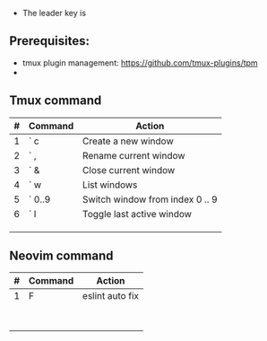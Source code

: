 - The leader key is <space>

## Prerequisites:

- tmux plugin management: https://github.com/tmux-plugins/tpm
-

## Tmux command

| #   | Command | Action                          |
| --- | ------- | ------------------------------- |
| 1   | ` c     | Create a new window             |
| 2   | ` ,     | Rename current window           |
| 3   | ` &     | Close current window            |
| 4   | ` w     | List windows                    |
| 5   | ` 0..9  | Switch window from index 0 .. 9 |
| 6   | ` l     | Toggle last active window       |
|     |         |                                 |
|     |         |                                 |
|     |         |                                 |

## Neovim command

| #   | Command    | Action          |
| --- | ---------- | --------------- |
| 1   | <leader> F | eslint auto fix |
|     |            |                 |
|     |            |                 |
|     |            |                 |
|     |            |                 |
|     |            |                 |
|     |            |                 |
|     |            |                 |
|     |            |                 |
